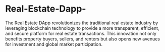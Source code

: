 # Real-Estate-Dapp-
The Real Estate DApp revolutionizes the traditional real estate industry by leveraging blockchain technology to provide a more transparent, efficient, and secure platform for real estate transactions. This innovation not only benefits property buyers, sellers, and renters but also opens new avenues for investment and global market participation.
